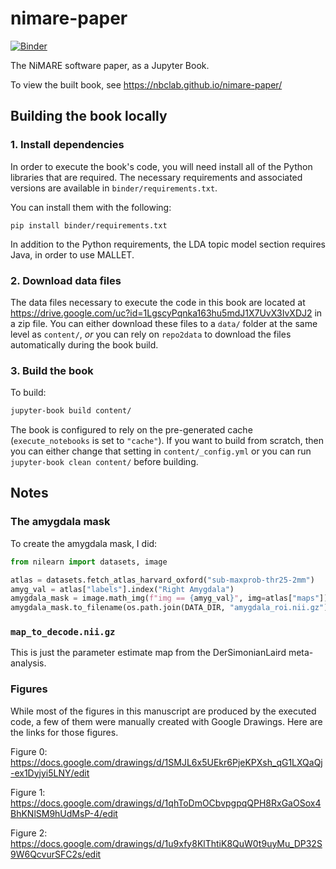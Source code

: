 # nimare-paper
[![Binder](https://binder.conp.cloud/badge_logo.svg)](https://binder.conp.cloud/v2/gh/ltetrel/nimare-paper/HEAD)

The NiMARE software paper, as a Jupyter Book.

To view the built book, see https://nbclab.github.io/nimare-paper/

## Building the book locally

### 1. Install dependencies

In order to execute the book's code, you will need install all of the Python libraries that are required.
The necessary requirements and associated versions are available in `binder/requirements.txt`.

You can install them with the following:

```
pip install binder/requirements.txt
```

In addition to the Python requirements, the LDA topic model section requires Java, in order to use MALLET.

### 2. Download data files

The data files necessary to execute the code in this book are located at https://drive.google.com/uc?id=1LgscyPqnka163hu5mdJ1X7UvX3IvXDJ2 in a zip file.
You can either download these files to a `data/` folder at the same level as `content/`, _or_ you can rely on `repo2data` to download the files automatically during the book build.

### 3. Build the book

To build:

```bash
jupyter-book build content/
```

The book is configured to rely on the pre-generated cache (`execute_notebooks` is set to `"cache"`).
If you want to build from scratch, then you can either change that setting in `content/_config.yml` or you can run `jupyter-book clean content/` before building.

## Notes

### The amygdala mask

To create the amygdala mask, I did:

```python
from nilearn import datasets, image

atlas = datasets.fetch_atlas_harvard_oxford("sub-maxprob-thr25-2mm")
amyg_val = atlas["labels"].index("Right Amygdala")
amygdala_mask = image.math_img(f"img == {amyg_val}", img=atlas["maps"])
amygdala_mask.to_filename(os.path.join(DATA_DIR, "amygdala_roi.nii.gz"))
```

### `map_to_decode.nii.gz`

This is just the parameter estimate map from the DerSimonianLaird meta-analysis.

### Figures

While most of the figures in this manuscript are produced by the executed code, a few of them were manually created with Google Drawings.
Here are the links for those figures.

Figure 0: https://docs.google.com/drawings/d/1SMJL6x5UEkr6PjeKPXsh_qG1LXQaQj-ex1Dyjyi5LNY/edit

Figure 1: https://docs.google.com/drawings/d/1qhToDmOCbvpgpqQPH8RxGaOSox4BhKNlSM9hUdMsP-4/edit

Figure 2: https://docs.google.com/drawings/d/1u9xfy8KlThtiK8QuW0t9uyMu_DP32S9W6QcvurSFC2s/edit

